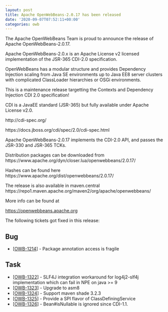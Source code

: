 ```yaml
---
layout: post
title: Apache OpenWebBeans-2.0.17 has been released
date: '2020-09-07T07:52:11+00:00'
categories: owb
---
```

The Apache OpenWebBeans Team is proud to announce the release of Apache OpenWebBeans-2.0.17. 
  <p>Apache OpenWebBeans-2.0.x is an Apache License v2 licensed implementation of the JSR-365 CDI-2.0 specification.</p> 
  <p>OpenWebBeans has a modular structure and provides Dependency 
Injection scaling from Java SE environments up to Java EE8 server 
clusters with complicated ClassLoader hierarchies or OSGi environments.
</p> 
  <p>This is a maintenance release targetting the Contexts and Dependency Injection CDI 2.0 specification!</p> 
  <p>CDI is a JavaEE standard (JSR-365) but fully available under Apache License v2.0.</p> 
  <p>http://cdi-spec.org/</p>
  <p>https://docs.jboss.org/cdi/spec/2.0/cdi-spec.html</p> 
  <p>Apache OpenWebBeans-2.0.17 implements the CDI-2.0 API, and passes the JSR-330 and JSR-365 TCKs.</p> 
  <p>Distribution packages can be downloaded from https://www.apache.org/dyn/closer.lua/openwebbeans/2.0.17/ 
  </p>
  <p>Hashes can be found here https://www.apache.org/dist/openwebbeans/2.0.17/ 
  </p>
  <p>The release is also available in maven.central https://repo1.maven.apache.org/maven2/org/apache/openwebbeans/ 
  </p>
  <p>More info can be found at </p> 
  <p><a href="https://openwebbeans.apache.org">https://openwebbeans.apache.org</a></p> 
  <p> </p> 
  <p>The following tickets got fixed in this release:</p><h2>Bug</h2>
        <ul><li>[<a href="https://issues.apache.org/jira/browse/OWB-1214">OWB-1214</a>] - Package annotation access is fragile</li></ul>
                                        <h2>Task</h2>
        <ul><li>[<a href="https://issues.apache.org/jira/browse/OWB-1322">OWB-1322</a>] - SLF4J integration workaround for log4j2-slf4j implementation which can fail in NPE on java &gt;= 9</li><li>[<a href="https://issues.apache.org/jira/browse/OWB-1323">OWB-1323</a>] - Upgrade to asm8</li><li>[<a href="https://issues.apache.org/jira/browse/OWB-1324">OWB-1324</a>] - Support maven shade 3.2.3</li><li>[<a href="https://issues.apache.org/jira/browse/OWB-1325">OWB-1325</a>] - Provide a SPI flavor of ClassDefiningService</li><li>[<a href="https://issues.apache.org/jira/browse/OWB-1326">OWB-1326</a>] - Bean#isNullable is ignored since CDI-1.1.</li></ul>
